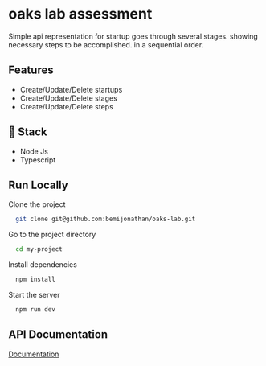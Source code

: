 
# oaks lab assessment

Simple api representation for startup goes through several stages. showing necessary steps to be accomplished.
in a sequential order.


## Features

- Create/Update/Delete startups
- Create/Update/Delete stages
- Create/Update/Delete steps


## 🚀 Stack
- Node Js 
- Typescript



## Run Locally

Clone the project

```bash
  git clone git@github.com:bemijonathan/oaks-lab.git
```

Go to the project directory

```bash
  cd my-project
```

Install dependencies

```bash
  npm install
```

Start the server

```bash
  npm run dev
```



    
## API Documentation

[Documentation](https://bemijonathan-oaks-lab-test.netlify.app/)

